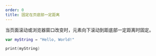 ```yaml
---
order: 0
title: 固定在页底部一定距离
---
```


当页面滚动或浏览器窗口改变时，元素向下滚动到距底部一定距离时固定。

```swift
var myString = "Hello, World!"

print(myString)
```

<SiteRow gap="60">
  <SiteCol>
    <SiteCompare type="good" img="https://js.pic88.com/upload/2020820/15979081874876967941" description="正确描述" />
  </SiteCol>
  <SiteCol>
    <SiteCompare type="bad" img="https://js.pic88.com/upload/2020820/15979081874876967941" description="避免描述" />
  </SiteCol>
</SiteRow>